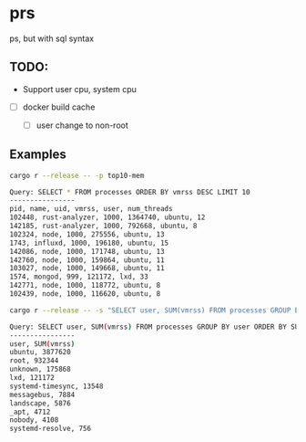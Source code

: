 # prs

ps, but with sql syntax

## TODO:

- Support user cpu, system cpu

- [ ] docker build cache
    - [ ] user change to non-root



## Examples

```bash
cargo r --release -- -p top10-mem
```

```bash
Query: SELECT * FROM processes ORDER BY vmrss DESC LIMIT 10
----------------
pid, name, uid, vmrss, user, num_threads
102448, rust-analyzer, 1000, 1364740, ubuntu, 12
142185, rust-analyzer, 1000, 792668, ubuntu, 8
102324, node, 1000, 275556, ubuntu, 13
1743, influxd, 1000, 196180, ubuntu, 15
142086, node, 1000, 171748, ubuntu, 13
142760, node, 1000, 159864, ubuntu, 11
103027, node, 1000, 149668, ubuntu, 11
1574, mongod, 999, 121172, lxd, 33
142771, node, 1000, 118772, ubuntu, 8
102439, node, 1000, 116620, ubuntu, 8

```

```bash
cargo r --release -- -s "SELECT user, SUM(vmrss) FROM processes GROUP BY user ORDER BY SUM(vmrss) DESC"
```

```bash
Query: SELECT user, SUM(vmrss) FROM processes GROUP BY user ORDER BY SUM(vmrss) DESC
----------------
user, SUM(vmrss)
ubuntu, 3877620
root, 932344
unknown, 175868
lxd, 121172
systemd-timesync, 13548
messagebus, 7884
landscape, 5876
_apt, 4712
nobody, 4108
systemd-resolve, 756
```